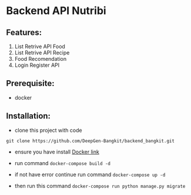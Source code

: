 # Backend API Nutribi 

## Features:
   1. List Retrive API Food
   2. List Retrive API Recipe
   3. Food Recomendation 
   4. Login Register API

## Prerequisite:
- docker

## Installation:

- clone this project with code 

```git clone https://github.com/DeepGen-Bangkit/backend_bangkit.git```

-  ensure you have install [Docker link](https://www.docker.com/)

-  run command ```docker-compose build -d```

-  if not have error continue run command ```docker-compose up -d```

-  then run this command ```docker-compose run python manage.py migrate```